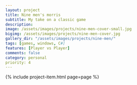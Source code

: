 ```yaml
---
layout: project
title: Nine men's morris
subtitle: My take on a classic game
description: 
image: /assets/images/projects/nine-men-cover-small.jpg
bigimg: /assets/images/projects/nine-men-cover.jpg
gallery_dir: "/assets/images/projects/nine-men/"
tags: [games, windows, C#]
features: [Player vs Player]
comments: false
category: personal
priority: 4
---
```


{% include project-item.html page=page %}